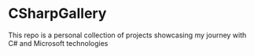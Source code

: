 # CSharpGallery
This repo is a personal collection of projects showcasing my journey with C# and Microsoft technologies

